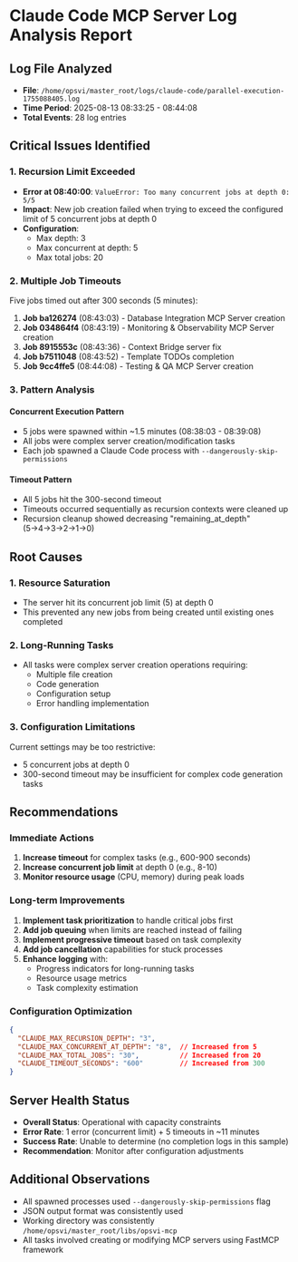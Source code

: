 # Claude Code MCP Server Log Analysis Report

## Log File Analyzed
- **File**: `/home/opsvi/master_root/logs/claude-code/parallel-execution-1755088405.log`
- **Time Period**: 2025-08-13 08:33:25 - 08:44:08
- **Total Events**: 28 log entries

## Critical Issues Identified

### 1. Recursion Limit Exceeded
- **Error at 08:40:00**: `ValueError: Too many concurrent jobs at depth 0: 5/5`
- **Impact**: New job creation failed when trying to exceed the configured limit of 5 concurrent jobs at depth 0
- **Configuration**: 
  - Max depth: 3
  - Max concurrent at depth: 5
  - Max total jobs: 20

### 2. Multiple Job Timeouts
Five jobs timed out after 300 seconds (5 minutes):

1. **Job ba126274** (08:43:03) - Database Integration MCP Server creation
2. **Job 034864f4** (08:43:19) - Monitoring & Observability MCP Server creation
3. **Job 8915553c** (08:43:36) - Context Bridge server fix
4. **Job b7511048** (08:43:52) - Template TODOs completion
5. **Job 9cc4ffe5** (08:44:08) - Testing & QA MCP Server creation

### 3. Pattern Analysis

#### Concurrent Execution Pattern
- 5 jobs were spawned within ~1.5 minutes (08:38:03 - 08:39:08)
- All jobs were complex server creation/modification tasks
- Each job spawned a Claude Code process with `--dangerously-skip-permissions`

#### Timeout Pattern
- All 5 jobs hit the 300-second timeout
- Timeouts occurred sequentially as recursion contexts were cleaned up
- Recursion cleanup showed decreasing "remaining_at_depth" (5→4→3→2→1→0)

## Root Causes

### 1. Resource Saturation
- The server hit its concurrent job limit (5) at depth 0
- This prevented any new jobs from being created until existing ones completed

### 2. Long-Running Tasks
- All tasks were complex server creation operations requiring:
  - Multiple file creation
  - Code generation
  - Configuration setup
  - Error handling implementation

### 3. Configuration Limitations
Current settings may be too restrictive:
- 5 concurrent jobs at depth 0
- 300-second timeout may be insufficient for complex code generation tasks

## Recommendations

### Immediate Actions
1. **Increase timeout** for complex tasks (e.g., 600-900 seconds)
2. **Increase concurrent job limit** at depth 0 (e.g., 8-10)
3. **Monitor resource usage** (CPU, memory) during peak loads

### Long-term Improvements
1. **Implement task prioritization** to handle critical jobs first
2. **Add job queuing** when limits are reached instead of failing
3. **Implement progressive timeout** based on task complexity
4. **Add job cancellation** capabilities for stuck processes
5. **Enhance logging** with:
   - Progress indicators for long-running tasks
   - Resource usage metrics
   - Task complexity estimation

### Configuration Optimization
```json
{
  "CLAUDE_MAX_RECURSION_DEPTH": "3",
  "CLAUDE_MAX_CONCURRENT_AT_DEPTH": "8",  // Increased from 5
  "CLAUDE_MAX_TOTAL_JOBS": "30",          // Increased from 20
  "CLAUDE_TIMEOUT_SECONDS": "600"         // Increased from 300
}
```

## Server Health Status
- **Overall Status**: Operational with capacity constraints
- **Error Rate**: 1 error (concurrent limit) + 5 timeouts in ~11 minutes
- **Success Rate**: Unable to determine (no completion logs in this sample)
- **Recommendation**: Monitor after configuration adjustments

## Additional Observations
- All spawned processes used `--dangerously-skip-permissions` flag
- JSON output format was consistently used
- Working directory was consistently `/home/opsvi/master_root/libs/opsvi-mcp`
- All tasks involved creating or modifying MCP servers using FastMCP framework